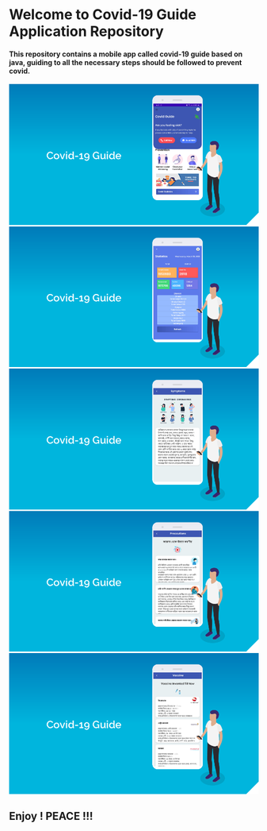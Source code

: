 # Welcome to Covid-19 Guide Application Repository
#### This repository contains a mobile app called covid-19 guide based on java, guiding to all the necessary steps should be followed to prevent covid.

<img src='images/1.png'>
<img src='images/2.png'>
<img src='images/3.png'>
<img src='images/4.png'>
<img src='images/5.png'>

## Enjoy ! PEACE !!!
